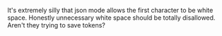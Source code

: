 It's extremely silly that json mode allows the first character to be white space. Honestly unnecessary white space should be totally disallowed. Aren't they trying to save tokens?

